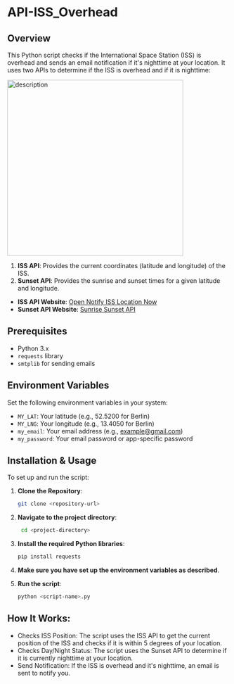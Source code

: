 # API-ISS_Overhead

## Overview

This Python script checks if the International Space Station (ISS) is overhead and sends an email notification if it's nighttime at your location. It uses two APIs to determine if the ISS is overhead and if it is nighttime:


<img src="https://github.com/user-attachments/assets/ee0df77a-e501-4e75-b9e3-43d4b682027b" alt="description" width="400" />


1. **ISS API**: Provides the current coordinates (latitude and longitude) of the ISS.
2. **Sunset API**: Provides the sunrise and sunset times for a given latitude and longitude.

- **ISS API Website**: [Open Notify ISS Location Now](http://open-notify.org/Open-Notify-API/ISS-Location-Now/)
- **Sunset API Website**: [Sunrise Sunset API](https://sunrise-sunset.org/api)

## Prerequisites

- Python 3.x
- `requests` library
- `smtplib` for sending emails

## Environment Variables

Set the following environment variables in your system:

- `MY_LAT`: Your latitude (e.g., 52.5200 for Berlin)
- `MY_LNG`: Your longitude (e.g., 13.4050 for Berlin)
- `my_email`: Your email address (e.g., example@gmail.com)
- `my_password`: Your email password or app-specific password

## Installation & Usage

To set up and run the script:

1. **Clone the Repository**:

   ```bash
   git clone <repository-url>

2. **Navigate to the project directory**: 
   ```bash
    cd <project-directory>
   
3. **Install the required Python libraries**:
   ```bash
   pip install requests

4. **Make sure you have set up the environment variables as described**.
   
5. **Run the script**:
   ```bash 
   python <script-name>.py

## How It Works:

- Checks ISS Position: The script uses the ISS API to get the current position of the ISS and checks if it is within 5 degrees of your location.
- Checks Day/Night Status: The script uses the Sunset API to determine if it is currently nighttime at your location.
- Send Notification: If the ISS is overhead and it's nighttime, an email is sent to notify you.

